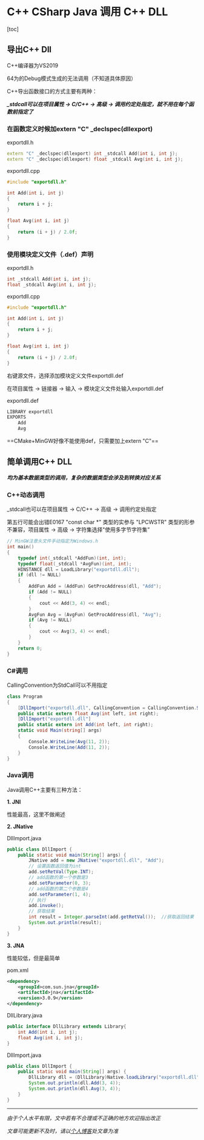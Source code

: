# C++ CSharp Java 调用 C++ DLL

[toc]

## 导出C++ Dll

C++编译器为VS2019

64为的Debug模式生成的无法调用（不知道具体原因）

C++导出函数接口的方式主要有两种：

***_stdcall可以在项目属性 -> C/C++ -> 高级 -> 调用约定处指定，就不用在每个函数前指定了***

### 在函数定义时候加extern "C" _declspec(dllexport)

exportdll.h

```cpp
extern "C" _declspec(dllexport) int _stdcall Add(int i, int j);
extern "C" _declspec(dllexport) float _stdcall Avg(int i, int j);
```

exportdll.cpp

```cpp
#include "exportdll.h"

int Add(int i, int j)
{
    return i + j;
}

float Avg(int i, int j)
{
    return (i + j) / 2.0f;
}
```

### 使用模块定义文件（.def）声明

exportdll.h

```cpp
int _stdcall Add(int i, int j);
float _stdcall Avg(int i, int j);
```

exportdll.cpp

```cpp
#include "exportdll.h"

int Add(int i, int j)
{
    return i + j;
}

float Avg(int i, int j)
{
    return (i + j) / 2.0f;
}
```

右键源文件，选择添加模块定义文件exportdll.def

在项目属性 -> 链接器 -> 输入 -> 模块定义文件处输入exportdll.def

exportdll.def

```def
LIBRARY	exportdll
EXPORTS
    Add
    Avg
```

 ==CMake+MinGW好像不能使用def，只需要加上extern "C"==

## 简单调用C++ DLL

***均为基本数据类型的调用，复杂的数据类型会涉及到转换对应关系***

### C++动态调用

_stdcall也可以在项目属性 -> C/C++ -> 高级 -> 调用约定处指定

第五行可能会出错E0167 "const char *" 类型的实参与 "LPCWSTR" 类型的形参不兼容，项目属性 -> 高级 -> 字符集选择"使用多字节字符集”

```cpp
// MinGW注意头文件手动指定为Windows.h
int main()
{
    typedef int(_stdcall *AddFun)(int, int);
    typedef float(_stdcall *AvgFun)(int, int);
    HINSTANCE dll = LoadLibrary("exportdll.dll");
    if (dll != NULL)
    {
        AddFun Add = (AddFun) GetProcAddress(dll, "Add");
        if (Add != NULL)
        {
            cout << Add(3, 4) << endl;
        }
        AvgFun Avg = (AvgFun) GetProcAddress(dll, "Avg");
        if (Avg != NULL)
        {
            cout << Avg(3, 4) << endl;
        }
    }
    return 0;
}
```

### C#调用

 CallingConvention为StdCall可以不用指定

```csharp
class Program
{
    [DllImport("exportdll.dll", CallingConvention = CallingConvention.StdCall)]
    public static extern float Avg(int left, int right);
    [DllImport("exportdll.dll"]
    public static extern int Add(int left, int right);
    static void Main(string[] args)
    {
        Console.WriteLine(Avg(11, 2));
        Console.WriteLine(Add(11, 2));
    }
}
```

###  Java调用

Java调用C++主要有三种方法：

**1. JNI**

性能最高，这里不做阐述

**2. JNative**

DllImport.java

```java
public class DllImport {
    public static void main(String[] args) {
        JNative add = new JNative("exportdll.dll", "Add");
        // 设置函数返回值为int
        add.setRetVal(Type.INT);
        // add函数的第一个参数是3
        add.setParameter(0, 3);
        // add函数的第二个参数是4
        add.setParameter(1, 4);  
        // 执行
        add.invoke();
        // 获取结果
        int result = Integer.parseInt(add.getRetVal());  //获取返回结果
        System.out.println(result);
    }
}
```

**3. JNA**

性能较低，但是最简单

pom.xml

```xml
<dependency>
    <groupId>com.sun.jna</groupId>
    <artifactId>jna</artifactId>
    <version>3.0.9</version>
</dependency>
```

DllLibrary.java

```java
public interface DllLibrary extends Library{
    int Add(int i, int j);
    float Avg(int i, int j);
}
```

DllImport.java

```java
public class DllImport {
    public static void main(String[] args) {
        DllLibrary dll = (DllLibrary)Native.loadLibrary("exportdll.dll", DllLibrary.class);
        System.out.println(dll.Add(3, 4));
        System.out.println(dll.Avg(3, 4));
    }
}
```






***
*由于个人水平有限，文中若有不合理或不正确的地方欢迎指出改正*

*文章可能更新不及时，请以[个人博客](https://zcteo.top/)处文章为准*

